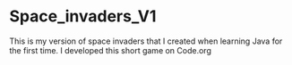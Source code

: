 # Space_invaders_V1
This is my version of space invaders that I created when learning Java for the first time. I developed this short game on Code.org
